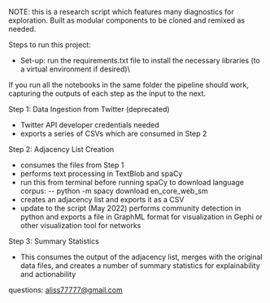 NOTE: this is a research script which features many diagnostics for exploration. Built as modular components to be cloned and remixed as needed.

Steps to run this project:

- Set-up: run the requirements.txt file to install the necessary libraries (to a virtual environment if desired)\


If you run all the notebooks in the same folder the pipeline should work, capturing the outputs of each step as the input to the next.

Step 1: Data Ingestion from Twitter (deprecated)
- Twitter API developer credentials needed
- exports a series of CSVs which are consumed in Step 2

Step 2: Adjacency List Creation
- consumes the files from Step 1
- performs text processing in TextBlob and spaCy
- run this from terminal before running spaCy to download language corpus: 
 -- python -m spacy download en_core_web_sm
- creates an adjacency list and exports it as a CSV
- update to the script (May 2022) performs community detection in python and exports a file in GraphML format for visualization in Gephi or other visualization tool for networks

Step 3: Summary Statistics
- This consumes the output of the adjacency list, merges with the original data files, and creates a number of summary statistics for explainability and actionability

questions: aliss77777@gmail.com

